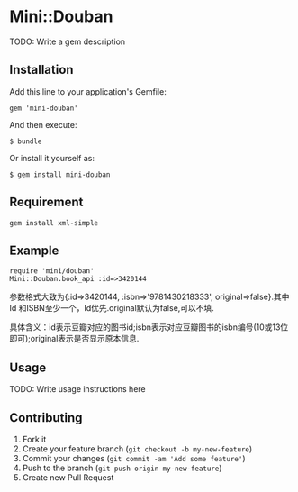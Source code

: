 # Mini::Douban

TODO: Write a gem description

## Installation

Add this line to your application's Gemfile:

    gem 'mini-douban'

And then execute:

    $ bundle

Or install it yourself as:

    $ gem install mini-douban

## Requirement

    gem install xml-simple

## Example

    require 'mini/douban'
    Mini::Douban.book_api :id=>3420144

参数格式大致为{:id=>3420144, :isbn=>'9781430218333', original=>false}.其中Id 和ISBN至少一个，Id优先.original默认为false,可以不填.

具体含义：id表示豆瓣对应的图书id;isbn表示对应豆瓣图书的isbn编号(10或13位即可);original表示是否显示原本信息.



## Usage

TODO: Write usage instructions here

## Contributing

1. Fork it
2. Create your feature branch (`git checkout -b my-new-feature`)
3. Commit your changes (`git commit -am 'Add some feature'`)
4. Push to the branch (`git push origin my-new-feature`)
5. Create new Pull Request

